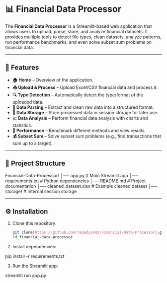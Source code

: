 # 📊 Financial Data Processor

The **Financial Data Processor** is a Streamlit-based web application that allows users to upload, parse, store, and analyze financial datasets. It provides multiple tools to detect file types, clean datasets, analyze patterns, run performance benchmarks, and even solve subset sum problems on financial data.

---

## 🚀 Features

- **🏠 Home** – Overview of the application.  
- **📤 Upload & Process** – Upload Excel/CSV financial data and process it.  
- **🔍 Type Detection** – Automatically detect the type/format of the uploaded data.  
- **🔧 Data Parsing** – Extract and clean raw data into a structured format.  
- **💾 Data Storage** – Store processed data in session storage for later use.  
- **📈 Data Analysis** – Perform financial data analysis with charts and statistics.  
- **🧪 Performance** – Benchmark different methods and view results.  
- **💰 Subset Sum** – Solve subset sum problems (e.g., find transactions that sum up to a target).  

---

## 📂 Project Structure
Financial-Data-Processor/
│── app.py # Main Streamlit app
│── requirements.txt # Python dependencies
│── README.md # Project documentation
│── cleaned_dataset.xlsx # Example cleaned dataset
│── storage/ # Internal session storage

---

## ⚙️ Installation

1. Clone this repository:
   ```bash
   git clone[https://github.com/Taqadus842/Financial-Data-Processor].git
   cd financial-data-processor
2. Install dependencies:

pip install -r requirements.txt


3. Run the Streamlit app:

streamlit run app.py


